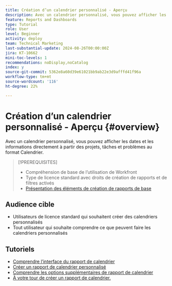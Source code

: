 ```yaml
---
title: Création d’un calendrier personnalisé - Aperçu
description: Avec un calendrier personnalisé, vous pouvez afficher les dates et les informations directement à partir des projets, tâches et problèmes au format Calendrier.
feature: Reports and Dashboards
type: Tutorial
role: User
level: Beginner
activity: deploy
team: Technical Marketing
last-substantial-update: 2024-08-26T00:00:00Z
jira: KT-10662
mini-toc-levels: 1
recommendations: noDisplay,noCatalog
index: y
source-git-commit: 5362e8a60d39e61021bb9ab22e3d9afffd41f96a
workflow-type: tm+mt
source-wordcount: '116'
ht-degree: 22%

---
```



# Création d’un calendrier personnalisé - Aperçu {#overview}

Avec un calendrier personnalisé, vous pouvez afficher les dates et les informations directement à partir des projets, tâches et problèmes au format Calendrier.

>[!PREREQUISITES]
>
>* Compréhension de base de l’utilisation de Workfront
>* Type de licence standard avec droits de création de rapports et de filtres activés
>* [Présentation des éléments de création de rapports de base](https://experienceleague.adobe.com/?recommended=Workfront-U-1-2022.1.reporting)


## Audience cible

* Utilisateurs de licence standard qui souhaitent créer des calendriers personnalisés
* Tout utilisateur qui souhaite comprendre ce que peuvent faire les calendriers personnalisés

## Tutoriels

* [Comprendre l’interface du rapport de calendrier](tour-of-the-interface.md)
* [Créer un rapport de calendrier personnalisé](creating-custom-calendars.md)
* [Comprendre les options supplémentaires de rapport de calendrier](additional-calendar-options.md)
* [À votre tour de créer un rapport de calendrier.](your-turn-to-create-a-calendar.md)

